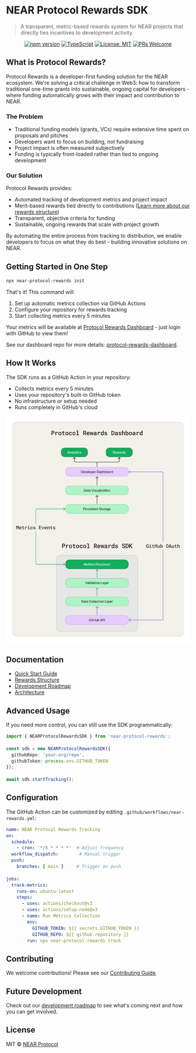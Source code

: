 # NEAR Protocol Rewards SDK

> A transparent, metric-based rewards system for NEAR projects that directly ties incentives to development activity.

<div align="center">
  
  [![npm version](https://img.shields.io/npm/v/near-protocol-rewards.svg)](https://www.npmjs.com/package/near-protocol-rewards)
  [![TypeScript](https://img.shields.io/badge/TypeScript-5.0-blue.svg)](https://www.typescriptlang.org/)
  [![License: MIT](https://img.shields.io/badge/License-MIT-yellow.svg)](https://opensource.org/licenses/MIT)
  [![PRs Welcome](https://img.shields.io/badge/PRs-welcome-brightgreen.svg)](https://github.com/jbarnes850/near-protocol-rewards/blob/main/CONTRIBUTING.md)

</div>

## What is Protocol Rewards?

Protocol Rewards is a developer-first funding solution for the NEAR ecosystem. We're solving a critical challenge in Web3: how to transform traditional one-time grants into sustainable, ongoing capital for developers - where funding automatically grows with their impact and contribution to NEAR.

### The Problem

- Traditional funding models (grants, VCs) require extensive time spent on proposals and pitches
- Developers want to focus on building, not fundraising
- Project impact is often measured subjectively
- Funding is typically front-loaded rather than tied to ongoing development

### Our Solution

Protocol Rewards provides:

- Automated tracking of development metrics and project impact
- Merit-based rewards tied directly to contributions ([Learn more about our rewards structure](docs/rewards.md))
- Transparent, objective criteria for funding
- Sustainable, ongoing rewards that scale with project growth

By automating the entire process from tracking to distribution, we enable developers to focus
on what they do best - building innovative solutions on NEAR.

## Getting Started in One Step

```bash
npx near-protocol-rewards init
```

That's it! This command will:

1. Set up automatic metrics collection via GitHub Actions
2. Configure your repository for rewards tracking
3. Start collecting metrics every 5 minutes

Your metrics will be available at [Protocol Rewards Dashboard](https://protocol-rewards-dashboard.vercel.app/) - just login with GitHub to view them!

See our dashboard repo for more details: [protocol-rewards-dashboard](https://github.com/jbarnes850/protocol-rewards-dashboard).

## How It Works

The SDK runs as a GitHub Action in your repository:

- Collects metrics every 5 minutes
- Uses your repository's built-in GitHub token
- No infrastructure or setup needed
- Runs completely in GitHub's cloud

![Architecture](public/assets/architecture.png)

## Documentation

- [Quick Start Guide](docs/quick-start.md)
- [Rewards Structure](docs/rewards.md)
- [Development Roadmap](docs/roadmap.md)
- [Architecture](docs/architecture.md)

## Advanced Usage

If you need more control, you can still use the SDK programmatically:

```typescript
import { NEARProtocolRewardsSDK } from 'near-protocol-rewards';

const sdk = new NEARProtocolRewardsSDK({
  githubRepo: 'your-org/repo',
  githubToken: process.env.GITHUB_TOKEN
});

await sdk.startTracking();
```

## Configuration

The GitHub Action can be customized by editing `.github/workflows/near-rewards.yml`:

```yaml
name: NEAR Protocol Rewards Tracking
on:
  schedule:
    - cron: '*/5 * * * *'  # Adjust frequency
  workflow_dispatch:        # Manual trigger
  push:
    branches: [ main ]     # Trigger on push

jobs:
  track-metrics:
    runs-on: ubuntu-latest
    steps:
      - uses: actions/checkout@v3
      - uses: actions/setup-node@v3
      - name: Run Metrics Collection
        env:
          GITHUB_TOKEN: ${{ secrets.GITHUB_TOKEN }}
          GITHUB_REPO: ${{ github.repository }}
        run: npx near-protocol-rewards track
```

## Contributing

We welcome contributions! Please see our [Contributing Guide](https://github.com/jbarnes850/near-protocol-rewards/blob/main/CONTRIBUTING.md).

## Future Development

Check out our [development roadmap](docs/roadmap.md) to see what's coming next and how you can get involved.

## License

MIT © [NEAR Protocol](https://github.com/jbarnes850/near-protocol-rewards/blob/main/LICENSE)
